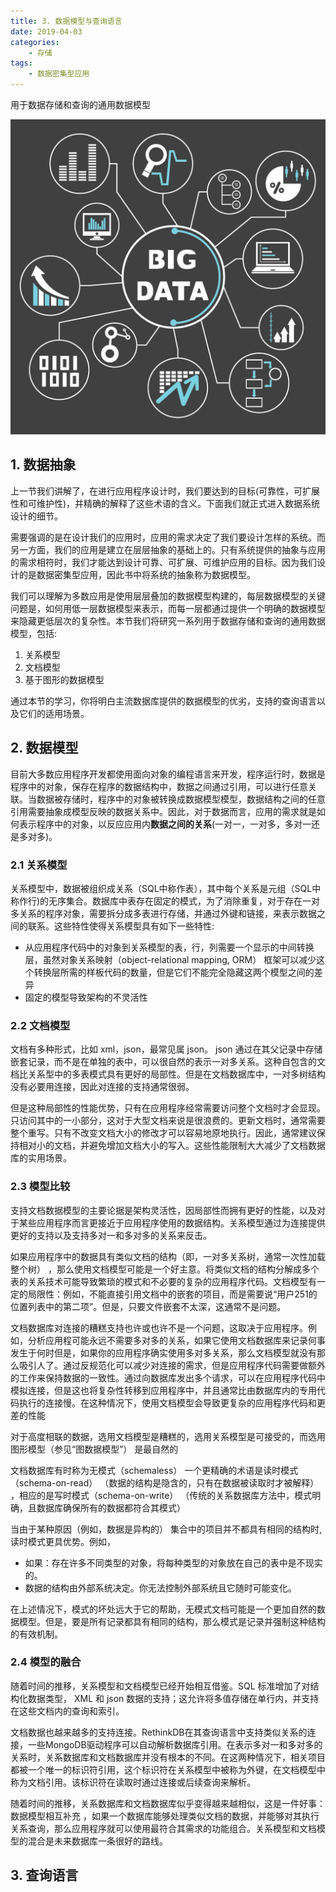 ```yaml
---
title: 3. 数据模型与查询语言
date: 2019-04-03
categories:
    - 存储
tags:
    - 数据密集型应用
---
```


用于数据存储和查询的通用数据模型

![big data](/images/db/db_start.jpg)

<!-- more -->


## 1. 数据抽象
上一节我们讲解了，在进行应用程序设计时，我们要达到的目标(可靠性，可扩展性和可维护性)，并精确的解释了这些术语的含义。下面我们就正式进入数据系统设计的细节。

需要强调的是在设计我们的应用时，应用的需求决定了我们要设计怎样的系统。而另一方面，我们的应用是建立在层层抽象的基础上的。只有系统提供的抽象与应用的需求相符时，我们才能达到设计可靠、可扩展、可维护应用的目标。因为我们设计的是数据密集型应用，因此书中将系统的抽象称为数据模型。

我们可以理解为多数应用是使用层层叠加的数据模型构建的，每层数据模型的关键问题是，如何用低一层数据模型来表示，而每一层都通过提供一个明确的数据模型来隐藏更低层次的复杂性。本节我们将研究一系列用于数据存储和查询的通用数据模型，包括:
1. 关系模型
2. 文档模型
3. 基于图形的数据模型

通过本节的学习，你将明白主流数据库提供的数据模型的优劣，支持的查询语言以及它们的适用场景。

## 2. 数据模型
目前大多数应用程序开发都使用面向对象的编程语言来开发，程序运行时，数据是程序中的对象，保存在程序的数据结构中，数据之间通过引用，可以进行任意关联。当数据被存储时，程序中的对象被转换成数据模型模型，数据结构之间的任意引用需要抽象成模型反映的数据关系中。因此，对于数据而言，应用的需求就是如何表示程序中的对象，以反应应用内**数据之间的关系**(一对一，一对多，多对一还是多对多)。

### 2.1 关系模型
关系模型中，数据被组织成关系（SQL中称作表），其中每个关系是元组（SQL中称作行)的无序集合。数据库中表存在固定的模式，为了消除重复，对于存在一对多关系的程序对象，需要拆分成多表进行存储，并通过外键和链接，来表示数据之间的联系。这些特性使得关系模型具有如下一些特性:
- 从应用程序代码中的对象到关系模型的表，行，列需要一个显示的中间转换层，虽然对象关系映射（object-relational mapping, ORM） 框架可以减少这个转换层所需的样板代码的数量，但是它们不能完全隐藏这两个模型之间的差异
- 固定的模型导致架构的不灵活性


### 2.2 文档模型
文档有多种形式，比如 xml，json，最常见属 json。 json 通过在其父记录中存储嵌套记录，而不是在单独的表中，可以很自然的表示一对多关系。这种自包含的文档比关系型中的多表模式具有更好的局部性。但是在文档数据库中，一对多树结构没有必要用连接，因此对连接的支持通常很弱。

但是这种局部性的性能优势，只有在应用程序经常需要访问整个文档时才会显现。只访问其中的一小部分，这对于大型文档来说是很浪费的。更新文档时，通常需要整个重写。只有不改变文档大小的修改才可以容易地原地执行。因此，通常建议保持相对小的文档，并避免增加文档大小的写入。这些性能限制大大减少了文档数据库的实用场景。

### 2.3 模型比较
支持文档数据模型的主要论据是架构灵活性，因局部性而拥有更好的性能，以及对于某些应用程序而言更接近于应用程序使用的数据结构。关系模型通过为连接提供更好的支持以及支持多对一和多对多的关系来反击。

如果应用程序中的数据具有类似文档的结构（即，一对多关系树，通常一次性加载整个树） ，那么使用文档模型可能是一个好主意。将类似文档的结构分解成多个表的关系技术可能导致繁琐的模式和不必要的复杂的应用程序代码。文档模型有一定的局限性：例如，不能直接引用文档中的嵌套的项目，而是需要说“用户251的位置列表中的第二项”。但是，只要文件嵌套不太深，这通常不是问题。

文档数据库对连接的糟糕支持也许或也许不是一个问题，这取决于应用程序。例如，分析应用程可能永远不需要多对多的关系，如果它使用文档数据库来记录何事发生于何时但是，如果你的应用程序确实使用多对多关系，那么文档模型就没有那么吸引人了。通过反规范化可以减少对连接的需求，但是应用程序代码需要做额外的工作来保持数据的一致性。通过向数据库发出多个请求，可以在应用程序代码中模拟连接，但是这也将复杂性转移到应用程序中，并且通常比由数据库内的专用代码执行的连接慢。在这种情况下，使用文档模型会导致更复杂的应用程序代码和更差的性能

对于高度相联的数据，选用文档模型是糟糕的，选用关系模型是可接受的，而选用图形模型（参见“图数据模型”） 是最自然的

文档数据库有时称为无模式（schemaless） 一个更精确的术语是读时模式（schema-on-read） （数据的结构是隐含的，只有在数据被读取时才被解释） ，相应的是写时模式（schema-on-write） （传统的关系数据库方法中，模式明确，且数据库确保所有的数据都符合其模式） 

当由于某种原因（例如，数据是异构的） 集合中的项目并不都具有相同的结构时,读时模式更具优势。例如，
- 如果：存在许多不同类型的对象，将每种类型的对象放在自己的表中是不现实的。
- 数据的结构由外部系统决定。你无法控制外部系统且它随时可能变化。

在上述情况下，模式的坏处远大于它的帮助，无模式文档可能是一个更加自然的数据模型。但是，要是所有记录都具有相同的结构，那么模式是记录并强制这种结构的有效机制。


### 2.4 模型的融合
随着时间的推移，关系模型和文档模型已经开始相互借鉴。SQL 标准增加了对结构化数据类型， XML 和 json 数据的支持；这允许将多值存储在单行内，并支持在这些文档内的查询和索引。

文档数据也越来越多的支持连接。RethinkDB在其查询语言中支持类似关系的连接，一些MongoDB驱动程序可以自动解析数据库引用。在表示多对一和多对多的关系时，关系数据库和文档数据库并没有根本的不同。在这两种情况下，相关项目都被一个唯一的标识符引用，这个标识符在关系模型中被称为外键，在文档模型中称为文档引用。该标识符在读取时通过连接或后续查询来解析。

随着时间的推移，关系数据库和文档数据库似乎变得越来越相似，这是一件好事：数据模型相互补充 ，如果一个数据库能够处理类似文档的数据，并能够对其执行关系查询，那么应用程序就可以使用最符合其需求的功能组合。关系模型和文档模型的混合是未来数据库一条很好的路线。

## 3. 查询语言
